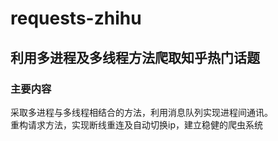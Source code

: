 # requests-zhihu
## 利用多进程及多线程方法爬取知乎热门话题

### 主要内容
采取多进程与多线程相结合的方法，利用消息队列实现进程间通讯。<br>
重构请求方法，实现断线重连及自动切换ip，建立稳健的爬虫系统
